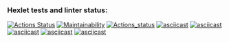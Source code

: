 ### Hexlet tests and linter status:
[![Actions Status](https://github.com/ALezhnin87/frontend-project-lvl1/workflows/hexlet-check/badge.svg)](https://github.com/ALezhnin87/frontend-project-lvl1/actions)
[![Maintainability](https://api.codeclimate.com/v1/badges/a99a88d28ad37a79dbf6/maintainability)](https://codeclimate.com/github/codeclimate/codeclimate/maintainability)
[![Actions_status](https://github.com/ALezhnin87/frontend-project-lvl1/actions/workflows/eslinter.yml/badge.svg)](https://github.com/ALezhnin87/frontend-project-lvl1/actions)
[![asciicast](https://asciinema.org/a/LhM2Y1aBq3U1eXTgntxD3mrhl.svg)](https://asciinema.org/a/LhM2Y1aBq3U1eXTgntxD3mrhl)
[![asciicast](https://asciinema.org/a/j10Dp1Axmn8nAK7oIjLZjbBDB.svg)](https://asciinema.org/a/j10Dp1Axmn8nAK7oIjLZjbBDB)
[![asciicast](https://asciinema.org/a/UTwTkq9X4fLdjtnbjl0lOw9o6.svg)](https://asciinema.org/a/UTwTkq9X4fLdjtnbjl0lOw9o6)
[![asciicast](https://asciinema.org/a/3AdIsmWSc9SrtZsteigEP4izQ.svg)](https://asciinema.org/a/3AdIsmWSc9SrtZsteigEP4izQ)
[![asciicast](https://asciinema.org/a/OwwWMkZbqQ724NXLW2FXp80mg.svg)](https://asciinema.org/a/OwwWMkZbqQ724NXLW2FXp80mg)
